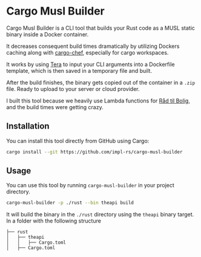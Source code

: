 # Cargo Musl Builder

Cargo Musl Builder is a CLI tool that builds your Rust code as a MUSL static binary inside a Docker container.

It decreases consequent build times dramatically by utilizing Dockers caching along with [cargo-chef](https://github.com/LukeMathWalker/cargo-chef), especially for cargo workspaces.

It works by using [Tera](https://github.com/Keats/tera) to input your CLI arguments into a Dockerfile template, which is then saved in a temporary file and built.

After the build finishes, the binary gets copied out of the container in a `.zip` file. Ready to upload to your server or cloud provider.

I built this tool because we heavily use Lambda functions for [Råd til Bolig](https://raadtilbolig.dk/), and the build times were getting crazy.

## Installation

You can install this tool directly from GitHub using Cargo:

```bash
cargo install --git https://github.com/impl-rs/cargo-musl-builder
```

## Usage

You can use this tool by running `cargo-musl-builder` in your project directory.

```bash
cargo-musl-builder -p ./rust --bin theapi build
```

It will build the binary in the `./rust` directory using the `theapi` binary target. In a folder with the following structure

```
├── rust
│   ├── theapi
│   │   ├── Cargo.toml
│   ├── Cargo.toml
```

